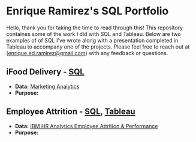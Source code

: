 # Enrique Ramirez's SQL Portfolio

Hello, thank you for taking the time to read through this! This repository containes some of the work I did with SQL and Tableau. Below are two examples of of SQL I've wrote along with a presentation completed in Tableau to accompany one of the projects. Please feel free to reach out  at (enrique.ed.ramirez@gmail.com) with any feedback or questions.

## iFood Delivery - **[SQL]()**
- **Data:** [Marketing Analytics](https://www.kaggle.com/datasets/jackdaoud/marketing-data)
- **Purpose:**



## Employee Attrition - **[SQL]()**, **[Tableau]()**
- **Data:** [IBM HR Analytics Employee Attrition & Performance](https://www.kaggle.com/datasets/pavansubhasht/ibm-hr-analytics-attrition-dataset)
- **Purpose:**


  
